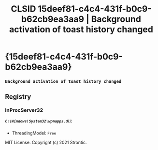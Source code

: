﻿---
title: "CLSID 15deef81-c4c4-431f-b0c9-b62cb9ea3aa9 | Background activation of toast history changed"
excerpt: What is COM-Object CLSID 15deef81-c4c4-431f-b0c9-b62cb9ea3aa9?
---

# {15deef81-c4c4-431f-b0c9-b62cb9ea3aa9}

### `Background activation of toast history changed`

## Registry


### InProcServer32

##### `C:\Windows\System32\wpnapps.dll`
* ThreadingModel: `Free`

MIT License. Copyright (c) 2021 Strontic.


